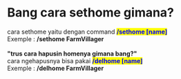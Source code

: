 # Bang cara sethome gimana?

cara sethome yaitu dengan command <mark style="color:blue;">**/sethome \[name]**</mark>\
Exemple : **/sethome FarmVillager**\
\
**"trus cara hapusin homenya gimana bang?"**\
cara ngehapusnya bisa pakai <mark style="color:blue;">**/delhome \[name]**</mark>\
Exemple : **/delhome FarmVillager**
